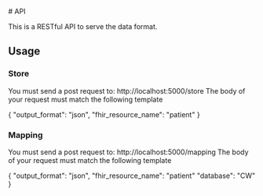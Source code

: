 # API 

This is a RESTful API  to serve the data format.


## Usage

### Store

You must send a post request to: http://localhost:5000/store 
The body of your request must match the following template 

{
	"output_format": "json", 
	"fhir_resource_name": "patient"
}

### Mapping

You must send a post request to: http://localhost:5000/mapping 
The body of your request must match the following template 

{
	"output_format": "json", 
	"fhir_resource_name": "patient"
	"database": "CW"
}
